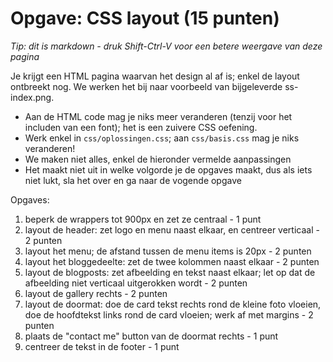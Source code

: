 # Opgave: CSS layout (15 punten)

*Tip: dit is markdown - druk Shift-Ctrl-V voor een betere weergave van deze pagina*

Je krijgt een HTML pagina waarvan het design al af is; enkel de layout ontbreekt nog. We werken het bij naar voorbeeld van bijgeleverde ss-index.png.
- Aan de HTML code mag je niks meer veranderen (tenzij voor het includen van een font); het is een zuivere CSS oefening.
- Werk enkel in `css/oplossingen.css`; aan `css/basis.css` mag je niks veranderen!
- We maken niet alles, enkel de hieronder vermelde aanpassingen
- Het maakt niet uit in welke volgorde je de opgaves maakt, dus als iets niet lukt, sla het over en ga naar de vogende opgave

Opgaves:

1. beperk de wrappers tot 900px en zet ze centraal - 1 punt
2. layout de header: zet logo en menu naast elkaar, en centreer verticaal - 2 punten
3. layout het menu; de afstand tussen de menu items is 20px - 2 punten
4. layout het bloggedeelte: zet de twee kolommen naast elkaar - 2 punten
5. layout de blogposts: zet afbeelding en tekst naast elkaar; let op dat de afbeelding niet verticaal uitgerokken wordt - 2 punten
6. layout de gallery rechts - 2 punten
7. layout de doormat: doe de card tekst rechts rond de kleine foto vloeien, doe de hoofdtekst links rond de card vloeien; werk af met margins - 2 punten
8. plaats de "contact me" button van de doormat rechts - 1 punt
9. centreer de tekst in de footer - 1 punt